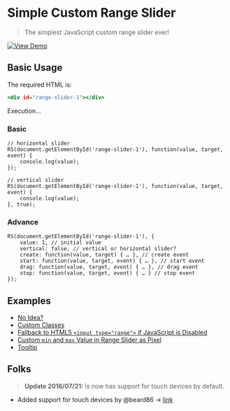 Simple Custom Range Slider
==========================

> The simplest JavaScript custom range slider ever!

[![View Demo](https://cloud.githubusercontent.com/assets/1669261/17064930/5fd9e440-5069-11e6-9f61-071b0be5bd56.png)](https://rawgit.com/jmglenn/range-slider/master/index.html "View Demo")

Basic Usage
-----------

The required HTML is:

~~~ .html
<div id="range-slider-1"></div>
~~~

Execution…

### Basic

~~~ .javascript
// horizontal slider
RS(document.getElementById('range-slider-1'), function(value, target, event) {
    console.log(value);
});

// vertical slider
RS(document.getElementById('range-slider-1'), function(value, target, event) {
    console.log(value);
}, true);
~~~

### Advance

~~~ .javascript
RS(document.getElementById('range-slider-1'), {
    value: 1, // initial value
    vertical: false, // vertical or horizontal slider?
    create: function(value, target) { … }, // create event
    start: function(value, target, event) { … }, // start event
    drag: function(value, target, event) { … }, // drag event
    stop: function(value, target, event) { … } // stop event
});
~~~

Examples
--------

 - [No Idea?](https://rawgit.com/tovic/range-slider/master/range-slider.noob.html)
 - [Custom Classes](https://rawgit.com/tovic/range-slider/master/range-slider.custom.html)
 - [Fallback to HTML5 `<input type="range">` if JavaScript is Disabled](https://rawgit.com/tovic/range-slider/master/range-slider.replace.html)
 - [Custom `min` and `max` Value in Range Slider as Pixel](https://rawgit.com/tovic/range-slider/master/range-slider.custom-range.html)
 - [Tooltip](https://rawgit.com/tovic/range-slider/master/range-slider.tip.html)

Folks
-----

> **Update 2016/07/21:** Is now has support for touch devices by default.

 - Added support for touch devices by @beard86 → [link](https://github.com/beard86/simple-custom-range-slider)
